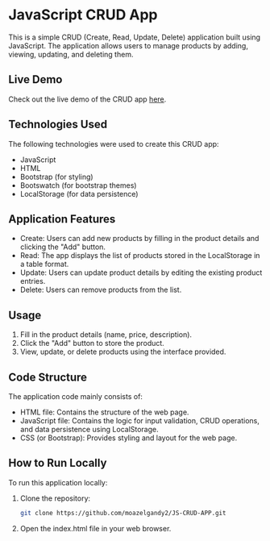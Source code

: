 # JavaScript CRUD App

This is a simple CRUD (Create, Read, Update, Delete) application built using JavaScript. The application allows users to manage products by adding, viewing, updating, and deleting them.

## Live Demo

Check out the live demo of the CRUD app [here](https://moazelgandy2.github.io/JS-CRUD-APP/).

## Technologies Used

The following technologies were used to create this CRUD app:

- JavaScript
- HTML
- Bootstrap (for styling)
- Bootswatch (for bootstrap themes)
- LocalStorage (for data persistence)

## Application Features

- Create: Users can add new products by filling in the product details and clicking the "Add" button.
- Read: The app displays the list of products stored in the LocalStorage in a table format.
- Update: Users can update product details by editing the existing product entries.
- Delete: Users can remove products from the list.

## Usage

1. Fill in the product details (name, price, description).
2. Click the "Add" button to store the product.
3. View, update, or delete products using the interface provided.

## Code Structure

The application code mainly consists of:

- HTML file: Contains the structure of the web page.
- JavaScript file: Contains the logic for input validation, CRUD operations, and data persistence using LocalStorage.
- CSS (or Bootstrap): Provides styling and layout for the web page.

## How to Run Locally

To run this application locally:

1. Clone the repository:

   ```bash
   git clone https://github.com/moazelgandy2/JS-CRUD-APP.git
   ```
2. Open the index.html file in your web browser.

